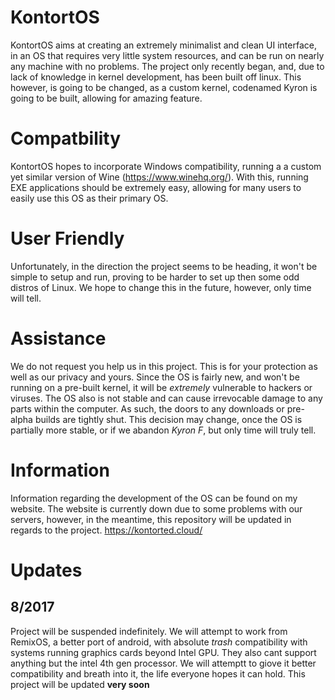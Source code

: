 # KontortOS
KontortOS aims at creating an extremely minimalist and clean UI interface, in an OS that requires very little system resources, and can be run on nearly any machine with no problems. The project only recently began, and, due to lack of knowledge in kernel development, has been built off linux. This however, is going to be changed, as a custom kernel, codenamed Kyron is going to be built, allowing for amazing feature. 
# Compatbility
KontortOS hopes to incorporate Windows compatibility, running a a custom yet similar version of Wine (https://www.winehq.org/). With this, running EXE applications should be extremely easy, allowing for many users to easily use this OS as their primary OS. 
# User Friendly
Unfortunately, in the direction the project seems to be heading, it won't be simple to setup and run, proving to be harder to set up then some odd distros of Linux. We hope to change this in the future, however, only time will tell.
# Assistance
We do not request you help us in this project. This is for your protection as well as our privacy and yours. Since the OS is fairly new, and won't be running on a pre-built kernel, it will be *extremely* vulnerable to hackers or viruses. The OS also is not stable and can cause irrevocable damage to any parts within the computer. As such, the doors to any downloads or pre-alpha builds are tightly shut. This decision may change, once the OS is partially more stable, or if we abandon *Kyron F*, but only time will truly tell.
# Information
Information regarding the development of the OS can be found on my website. The website is currently down due to some problems with our servers, however, in the meantime, this repository will be updated in regards to the project.
https://kontorted.cloud/
# Updates
## 8/2017
Project will be suspended indefinitely. We will attempt to work from RemixOS, a better port of android, with absolute *trash* compatibility with systems running graphics cards beyond Intel GPU. They also cant support anything but the intel 4th gen processor. We will attemptt to giove it better compatibility and breath into it, the life everyone hopes it can hold. This project will be updated **very soon**
